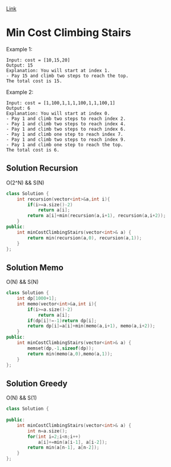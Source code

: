 [Link](https://leetcode.com/problems/min-cost-climbing-stairs/)
# Min Cost Climbing Stairs
Example 1:
```
Input: cost = [10,15,20]
Output: 15
Explanation: You will start at index 1.
- Pay 15 and climb two steps to reach the top.
The total cost is 15.
```
Example 2:
```
Input: cost = [1,100,1,1,1,100,1,1,100,1]
Output: 6
Explanation: You will start at index 0.
- Pay 1 and climb two steps to reach index 2.
- Pay 1 and climb two steps to reach index 4.
- Pay 1 and climb two steps to reach index 6.
- Pay 1 and climb one step to reach index 7.
- Pay 1 and climb two steps to reach index 9.
- Pay 1 and climb one step to reach the top.
The total cost is 6.
```
## Solution Recursion
O(2^N) && S(N)
```cpp
class Solution {
    int recursion(vector<int>&a,int i){
        if(i>=a.size()-2)
            return a[i];
        return a[i]+min(recursion(a,i+1), recursion(a,i+2));
    }
public:
    int minCostClimbingStairs(vector<int>& a) {
        return min(recursion(a,0), recursion(a,1));   
    }
};
```
## Solution Memo
O(N) && S(N)
```cpp
class Solution {
    int dp[1000+1];
    int memo(vector<int>&a,int i){
        if(i>=a.size()-2)
            return a[i];
        if(dp[i]!=-1)return dp[i];
        return dp[i]=a[i]+min(memo(a,i+1), memo(a,i+2));
    }
public:
    int minCostClimbingStairs(vector<int>& a) {
        memset(dp,-1,sizeof(dp));
        return min(memo(a,0),memo(a,1));     
    }
};
```
## Solution Greedy
O(N) && S(1)
```cpp
class Solution {
    
public:
    int minCostClimbingStairs(vector<int>& a) {
        int n=a.size();
        for(int i=2;i<n;i++)
            a[i]+=min(a[i-1], a[i-2]);
        return min(a[n-1], a[n-2]);
    }
};
```
